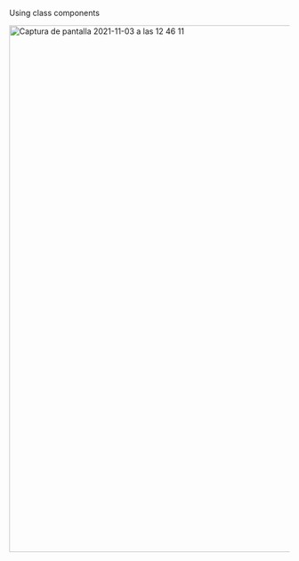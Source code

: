 Using class components

<img width="945" alt="Captura de pantalla 2021-11-03 a las 12 46 11" src="https://user-images.githubusercontent.com/43842142/140054563-26a385e7-d770-4bdb-b91e-b42ae02f2447.png">

